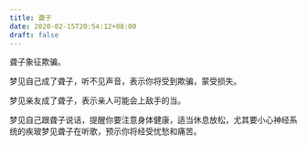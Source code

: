```yaml
---
title: 聋子
date: 2020-02-15T20:54:12+08:00
draft: false
---
```


聋子象征欺骗。

梦见自己成了聋子，听不见声音，表示你将受到欺骗，蒙受损失。

梦见亲友成了聋子，表示亲人可能会上敌手的当。

梦见自己跟聋子说话，提醒你要注意身体健康，适当休息放松，尤其要小心神经系统的疾玻梦见聋子在听歌，预示你将经受忧愁和痛苦。

